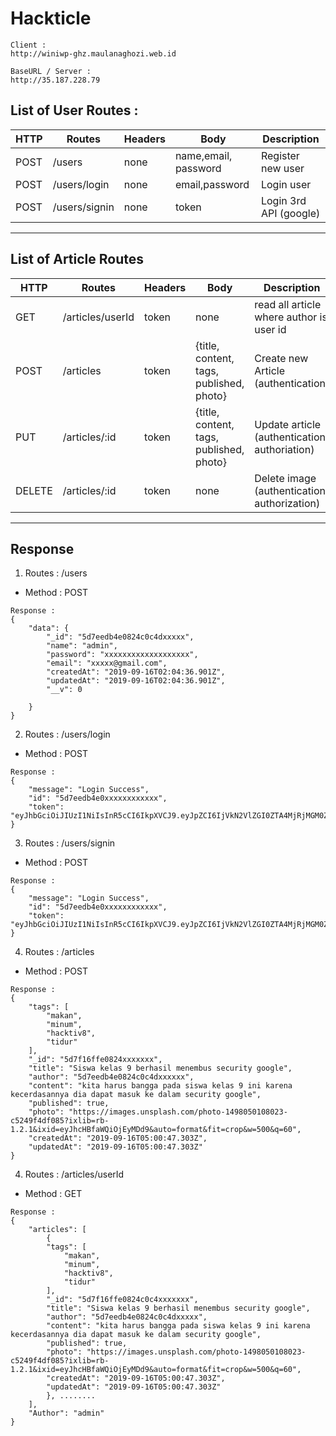 # Hackticle

```
Client :
http://winiwp-ghz.maulanaghozi.web.id

BaseURL / Server :
http://35.187.228.79
```

## **List of User Routes** :

| HTTP    | Routes         | Headers | Body                     | Description                  |
| ---     | -----          | ---     | ---                      | ---                          |
| POST    | /users         | none    | name,email, password     | Register new user            |
| POST    | /users/login   | none    | email,password           | Login user                   |
| POST    | /users/signin  | none    | token                    | Login 3rd API (google)       |

---

## **List of Article Routes**

| HTTP    | Routes           | Headers | Body                                     | Description                                   |
| ---     | -----            | ---     | ---                                      | ---                                           |
| GET     | /articles/userId | token   | none                                     | read all article where author is user id      |
| POST    | /articles        | token   | {title, content, tags, published, photo} | Create new Article (authentication)           |
| PUT     | /articles/:id    | token   | {title, content, tags, published, photo} | Update article (authentication, authoriation) |
| DELETE  | /articles/:id    | token   | none                                     | Delete image (authentication, authorization)  |

---

## **Response**

1. Routes   : /users
- Method   : POST
```
Response :
{
    "data": {
        "_id": "5d7eedb4e0824c0c4dxxxxx",
        "name": "admin",
        "password": "xxxxxxxxxxxxxxxxxxx",
        "email": "xxxxx@gmail.com",
        "createdAt": "2019-09-16T02:04:36.901Z",
        "updatedAt": "2019-09-16T02:04:36.901Z",
        "__v": 0

    }
}
```

2. Routes   : /users/login
- Method   : POST
```
Response :
{
    "message": "Login Success",
    "id": "5d7eedb4e0xxxxxxxxxxxx",
    "token": "eyJhbGciOiJIUzI1NiIsInR5cCI6IkpXVCJ9.eyJpZCI6IjVkN2VlZGI0ZTA4MjRjMGM0ZGE1ZWFjYiIsImVtYWlsIjoiYWRtaW5AZ21haWwuY29tIiwiaWF0IjoxNTY4NTk5NTkzfQ.Lxxxxxxxxxxxxxxxxxxxxxxx"
}
```

3. Routes   : /users/signin
- Method   : POST
```
Response :
{
    "message": "Login Success",
    "id": "5d7eedb4e0xxxxxxxxxxxx",
    "token": "eyJhbGciOiJIUzI1NiIsInR5cCI6IkpXVCJ9.eyJpZCI6IjVkN2VlZGI0ZTA4MjRjMGM0ZGE1ZWFjYiIsImVtYWlsIjoiYWRtaW5AZ21haWwuY29tIiwiaWF0IjoxNTY4NTk5NTkzfQ.Lxxxxxxxxxxxxxxxxxxxxxxx"
}
```

4. Routes   : /articles
- Method   : POST
```
Response :
{
    "tags": [
        "makan",
        "minum",
        "hacktiv8",
        "tidur"
    ],
    "_id": "5d7f16ffe0824xxxxxxx",
    "title": "Siswa kelas 9 berhasil menembus security google",
    "author": "5d7eedb4e0824c0c4dxxxxxx",
    "content": "kita harus bangga pada siswa kelas 9 ini karena kecerdasannya dia dapat masuk ke dalam security google",
    "published": true,
    "photo": "https://images.unsplash.com/photo-1498050108023-c5249f4df085?ixlib=rb-1.2.1&ixid=eyJhcHBfaWQiOjEyMDd9&auto=format&fit=crop&w=500&q=60",
    "createdAt": "2019-09-16T05:00:47.303Z",
    "updatedAt": "2019-09-16T05:00:47.303Z"
}
```


4. Routes   : /articles/userId
- Method   : GET
```
Response : 
{
    "articles": [
        {
        "tags": [
            "makan",
            "minum",
            "hacktiv8",
            "tidur"
        ],
        "_id": "5d7f16ffe0824c0c4xxxxxxx",
        "title": "Siswa kelas 9 berhasil menembus security google",
        "author": "5d7eedb4e0824c0c4dxxxxx",
        "content": "kita harus bangga pada siswa kelas 9 ini karena kecerdasannya dia dapat masuk ke dalam security google",
        "published": true,
        "photo": "https://images.unsplash.com/photo-1498050108023-c5249f4df085?ixlib=rb-1.2.1&ixid=eyJhcHBfaWQiOjEyMDd9&auto=format&fit=crop&w=500&q=60",
        "createdAt": "2019-09-16T05:00:47.303Z",
        "updatedAt": "2019-09-16T05:00:47.303Z"
        }, ........
    ],
    "Author": "admin"
}
```

